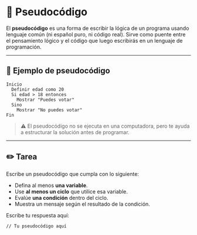 
# 🔧 Pseudocódigo

El **pseudocódigo** es una forma de escribir la lógica de un programa usando lenguaje común (ni español puro, ni código real). Sirve como puente entre el pensamiento lógico y el código que luego escribirás en un lenguaje de programación.

---

## 📝 Ejemplo de pseudocódigo

```text
Inicio
  Definir edad como 20
  Si edad > 18 entonces
    Mostrar "Puedes votar"
  Sino
    Mostrar "No puedes votar"
Fin
```

> ⚠️ El pseudocódigo no se ejecuta en una computadora, pero te ayuda a estructurar la solución antes de programar.

---

## ✏️ Tarea

Escribe un pseudocódigo que cumpla con lo siguiente:

- Defina al menos **una variable**.
- Use **al menos un ciclo** que utilice esa variable.
- Evalúe **una condición** dentro del ciclo.
- Muestra un mensaje según el resultado de la condición.

Escribe tu respuesta aquí:

```text
// Tu pseudocódigo aquí
```